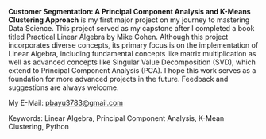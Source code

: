 
**Customer Segmentation: A Principal Component Analysis and K-Means Clustering Approach** is my first major project on my journey to mastering Data Science. This project served as my capstone after I completed a book titled Practical Linear Algebra by Mike Cohen. Although this project incorporates diverse concepts, its primary focus is on the implementation of Linear Algebra, including fundamental concepts like matrix multiplication as well as advanced concepts like Singular Value Decomposition (SVD), which extend to Principal Component Analysis (PCA). I hope this work serves as a foundation for more advanced projects in the future. Feedback and suggestions are always welcome.

My E-Mail: pbayu3783@gmail.com

Keywords: Linear Algebra, Principal Component Analysis, K-Mean Clustering, Python
